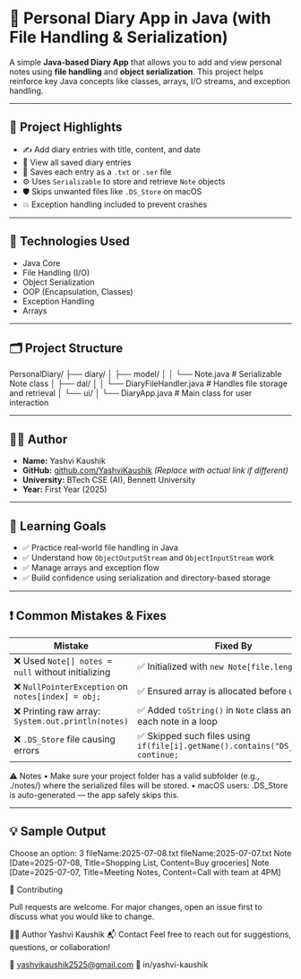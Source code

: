 # 📝 Personal Diary App in Java (with File Handling & Serialization)

A simple **Java-based Diary App** that allows you to add and view personal notes using **file handling** and **object serialization**. This project helps reinforce key Java concepts like classes, arrays, I/O streams, and exception handling.

---

## 📌 Project Highlights

- ✍️ Add diary entries with title, content, and date
- 📂 View all saved diary entries
- 💾 Saves each entry as a `.txt` or `.ser` file
- ⚙️ Uses `Serializable` to store and retrieve `Note` objects
- 🛡️ Skips unwanted files like `.DS_Store` on macOS
- 💥 Exception handling included to prevent crashes

---

## 🔧 Technologies Used

- Java Core
- File Handling (I/O)
- Object Serialization
- OOP (Encapsulation, Classes)
- Exception Handling
- Arrays

---

## 🗂️ Project Structure
PersonalDiary/
├── diary/
│   ├── model/
│   │   └── Note.java             # Serializable Note class
│   ├── dal/
│   │   └── DiaryFileHandler.java # Handles file storage and retrieval
│   └── ui/
│       └── DiaryApp.java         # Main class for user interaction

---

## 👨‍💻 Author

- **Name:** Yashvi Kaushik  
- **GitHub:** [github.com/YashviKaushik](https://github.com/YashviKaushik) *(Replace with actual link if different)*  
- **University:** BTech CSE (AI), Bennett University  
- **Year:** First Year (2025)

---

## 🧠 Learning Goals

- ✅ Practice real-world file handling in Java
- ✅ Understand how `ObjectOutputStream` and `ObjectInputStream` work
- ✅ Manage arrays and exception flow
- ✅ Build confidence using serialization and directory-based storage

---

## ❗ Common Mistakes & Fixes

| Mistake | Fixed By |
|--------|----------|
| ❌ Used `Note[] notes = null` without initializing | ✅ Initialized with `new Note[file.length]` |
| ❌ `NullPointerException` on `notes[index] = obj;` | ✅ Ensured array is allocated before use |
| ❌ Printing raw array: `System.out.println(notes)` | ✅ Added `toString()` in `Note` class and printed each note in a loop |
| ❌ `.DS_Store` file causing errors | ✅ Skipped such files using `if(file[i].getName().contains("DS_Store")) continue;` |

⚠️ Notes
	•	Make sure your project folder has a valid subfolder (e.g., ./notes/) where the serialized files will be stored.
	•	macOS users: .DS_Store is auto-generated — the app safely skips this.


---

## 💡 Sample Output
Choose an option: 3
fileName:2025-07-08.txt
fileName:2025-07-07.txt
Note [Date=2025-07-08, Title=Shopping List, Content=Buy groceries]
Note [Date=2025-07-07, Title=Meeting Notes, Content=Call with team at 4PM]

🤝 Contributing

Pull requests are welcome. For major changes, open an issue first to discuss what you would like to change.

🙋‍♀️ Author
Yashvi Kaushik
📬 Contact
Feel free to reach out for suggestions, questions, or collaboration!

📧 yashvikaushik2525@gmail.com
🔗 in/yashvi-kaushik

